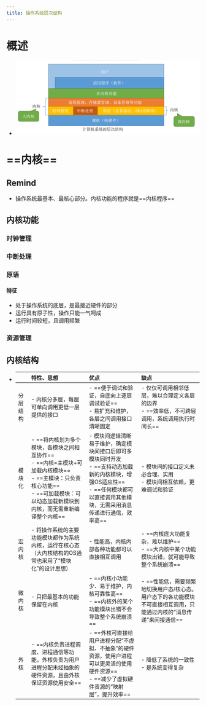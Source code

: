 ```yaml
---
title: 操作系统层次结构
---
```




# 概述

- ![image-20250408152943220](./resource/image-20250408152943220.png)

# ==内核==

## Remind

- 操作系统最基本、最核心部分。内核功能的程序就是==内核程序==

## 内核功能

### 时钟管理

### 中断处理

### 原语

#### 特征

- 处于操作系统的底层，是最接近硬件的部分
- 运行具有原子性，操作只能一气呵成
- 运行时间较短，且调用频繁

### 资源管理

## 内核结构

- |          | 特性、思想                                                   | 优点                                                         | 缺点                                                         |
  | -------- | ------------------------------------------------------------ | ------------------------------------------------------------ | ------------------------------------------------------------ |
  | 分层结构 | - 内核分多层，每层可单向调用更低一层提供的接口               | - ==便于调试和验证，自底向上逐层调试验证==<br />- 易扩充和维护，各层之间调用接口清晰固定 | - 仅仅可调用相邻低层，难以合理定义各层的边界<br/>- ==效率低，不可跨层调用，系统调用执行时间长== |
  | 模块化   | - ==将内核划为多个模块，各模块之间相互协作==<br/>- ==内核=主模块+可加载内核模块==<br/>- ==主模块：只负责核心功能==<br/>- ==可加载模块：可以动态加载新模块到内核，而无需重新编译整个内核== | - 模块间逻辑清晰易于维护，确定模块间接口后即可多模块同时开发<br />- ==支持动态加载新的内核模块，增强OS适应性==<br />- ==任何模块都可以直接调用其他模块，无需采用消息传递进行通信，效率高== | - 模块间的接口定义未必合理、实用<br/>- 模块间相互依赖，更难调试和验证 |
  | 宏内核   | - 将操作系统的主要功能模块都作为系统内核，运行在核心态（大内核结构的OS通常也采用了“模块化”的设计思想） | - 性能高，内核内部各种功能都可以直接相互调用                 | - ==内核庞大功能复杂，难以维护==<br/>- ==大内核中某个功能模块出错，就可能导致整个系统崩溃== |
  | 微内核   | - 只把最基本的功能保留在内核                                 | - ==内核小功能少、易于维护，内核可靠性高==<br />- ==内核外的某个功能模块出错不会导致整个系统崩溃== | - ==性能低，需要频繁地切换用户态/核心态。用户态下的各功能模块不可直接相互调用，只能通过内核的“消息传递”来间接通信== |
  | 外核     | - ==内核负责进程调度、进程通信等功能，外核负责为用户进程分配未经抽象的硬件资源，且由外核保证资源使用安全== | - ==外核可直接给用户进程分配“不虚拟、不抽象”的硬件资源，使用户进程可以更灵活的使用硬件资源==<br />- ==减少了虚拟硬件资源的“映射层”，提升效率== | - 降低了系统的一致性<br/>- 是系统变得复杂                    |

